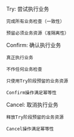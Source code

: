 
Try: 尝试执行业务

    完成所有业务检查（一致性）
    
    预留必须业务资源（准隔离性）

Confirm: 确认执行业务

    真正执行业务
    
    不作任何业务检查
    
    只使用Try阶段预留的业务资源
    
    Confirm操作满足幂等性

Cancel: 取消执行业务

    释放Try阶段预留的业务资源
    
    Cancel操作满足幂等性
